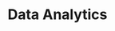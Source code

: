 ---
layout: posts_by_category
categories: data_analytics
title: Data Analytics
permalink: /category/data_analytics
---